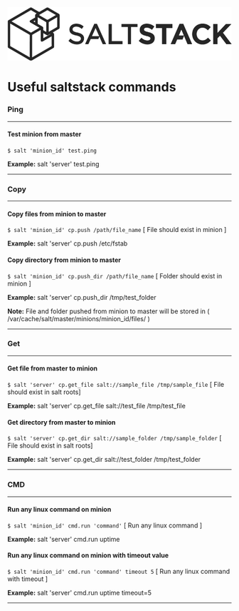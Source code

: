 ![saltstack](images/saltstack.png)

# Useful saltstack commands

### Ping
---
#### Test minion from master 

``` $ salt 'minion_id' test.ping ```

**Example:** salt 'server' test.ping

---

### Copy
---
#### Copy files from minion to master

``` $ salt 'minion_id' cp.push /path/file_name ``` [ File should exist in minion ]

**Example:** salt 'server' cp.push /etc/fstab

#### Copy directory from minion to master

``` $ salt 'minion_id' cp.push_dir /path/file_name ``` [ Folder should exist in minion ]

**Example:** salt 'server' cp.push_dir /tmp/test_folder

**Note:** File and folder pushed from minion to master will be stored in 
( /var/cache/salt/master/minions/minion_id/files/ )

---

### Get
---
#### Get file from master to minion

``` $ salt 'server' cp.get_file salt://sample_file /tmp/sample_file ``` [ File should exist in salt roots]

**Example:** salt 'server' cp.get_file salt://test_file /tmp/test_file

#### Get directory from master to minion

``` $ salt 'server' cp.get_dir salt://sample_folder /tmp/sample_folder ``` [ File should exist in salt roots]

**Example:** salt 'server' cp.get_dir salt://test_folder /tmp/test_folder

---

### CMD 
---
#### Run any linux command on minion

``` $ salt 'minion_id' cmd.run 'command' ``` [ Run any linux command ]

**Example:** salt 'server' cmd.run uptime

#### Run any linux command on minion with timeout value

``` $ salt 'minion_id' cmd.run 'command' timeout 5 ``` [ Run any linux command with timeout ]

**Example:** salt 'server' cmd.run uptime timeout=5

---
